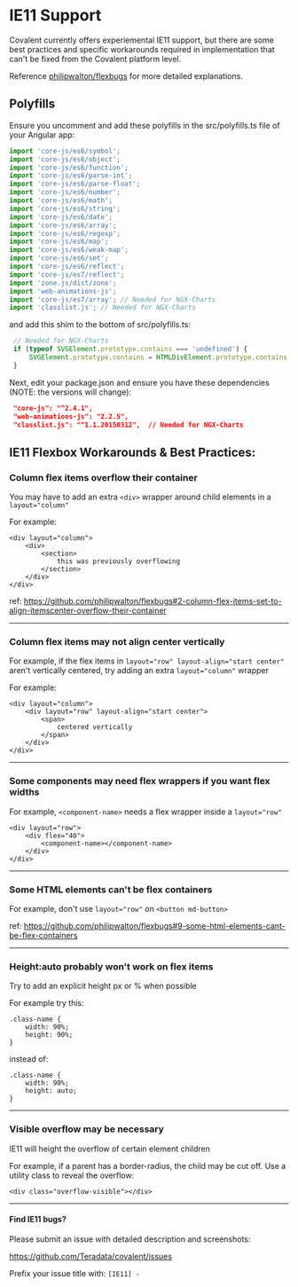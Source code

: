 # IE11 Support

Covalent currently offers experiemental IE11 support, but there are some best practices and specific workarounds required in implementation that can't be fixed from the Covalent platform level.

Reference [philipwalton/flexbugs](https://github.com/philipwalton/flexbugs#flexbugs) for more detailed explanations.

## Polyfills

Ensure you uncomment and add these polyfills in the src/polyfills.ts file of your Angular app:
 
 ```typescript
import 'core-js/es6/symbol';
import 'core-js/es6/object';
import 'core-js/es6/function';
import 'core-js/es6/parse-int';
import 'core-js/es6/parse-float';
import 'core-js/es6/number';
import 'core-js/es6/math';
import 'core-js/es6/string';
import 'core-js/es6/date';
import 'core-js/es6/array';
import 'core-js/es6/regexp';
import 'core-js/es6/map';
import 'core-js/es6/weak-map';
import 'core-js/es6/set';
import 'core-js/es6/reflect';
import 'core-js/es7/reflect';
import 'zone.js/dist/zone';
import 'web-animations-js';
import 'core-js/es7/array'; // Needed for NGX-Charts
import 'classlist.js'; // Needed for NGX-Charts
 ```

 and add this shim to the bottom of src/polyfills.ts:

 ```typescript
  // Needed for NGX-Charts
  if (typeof SVGElement.prototype.contains === 'undefined') {
      SVGElement.prototype.contains = HTMLDivElement.prototype.contains;
  }
 ```

 Next, edit your package.json and ensure you have these dependencies (NOTE: the versions will change):

 ```json
  "core-js": "^2.4.1",
  "web-animations-js": "2.2.5",
  "classlist.js": "^1.1.20150312",  // Needed for NGX-Charts
 ```
 
## IE11 Flexbox Workarounds & Best Practices:
 
### Column flex items overflow their container

You may have to add an extra `<div>` wrapper around child elements in a `layout="column"`

For example:

```
<div layout="column">
    <div>
        <section>
            this was previously overflowing
        </section>
    </div>
</div>
```

ref: https://github.com/philipwalton/flexbugs#2-column-flex-items-set-to-align-itemscenter-overflow-their-container

---

### Column flex items may not align center vertically

For example, if the flex items in `layout="row" layout-align="start center"` aren't vertically centered, try adding an extra `layout="column"` wrapper

For example:

```
<div layout="column">
    <div layout="row" layout-align="start center">
        <span>
            centered vertically
        </span>
    </div>
</div>
```

---

### Some components may need flex wrappers if you want flex widths

For example, `<component-name>` needs a flex wrapper inside a `layout="row"`

```
<div layout="row">
    <div flex="40">
        <component-name></component-name>
    </div>
</div>
```

---

### Some HTML elements can't be flex containers

For example, don't use `layout="row"` on `<button md-button>`

ref: https://github.com/philipwalton/flexbugs#9-some-html-elements-cant-be-flex-containers

---

### Height:auto probably won't work on flex items

Try to add an explicit height px or % when possible

For example try this:

```
.class-name {
    width: 90%;
    height: 90%;
}
```

instead of:

```
.class-name {
    width: 90%;
    height: auto;
}
```

---

### Visible overflow may be necessary

IE11 will height the overflow of certain element children

For example, if a parent has a border-radius, the child may be cut off. Use a utility class to reveal the overflow:

```
<div class="overflow-visible"></div>
```

---

#### Find IE11 bugs?

Please submit an issue with detailed description and screenshots:

https://github.com/Teradata/covalent/issues

Prefix your issue title with: `[IE11] - `